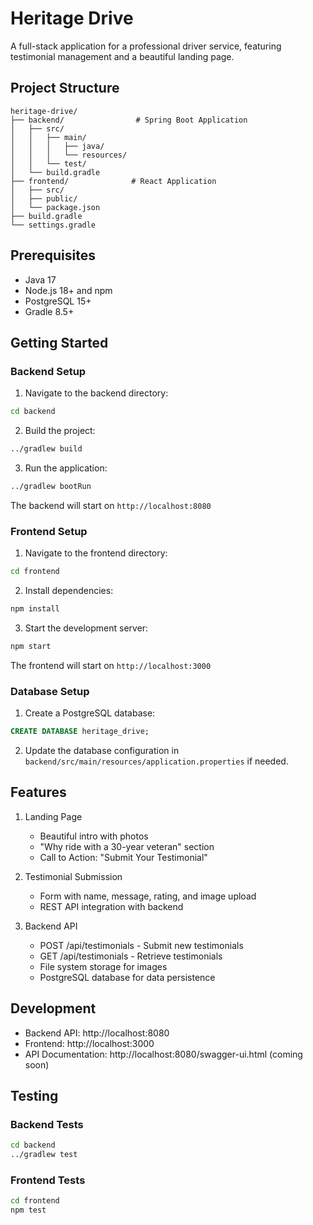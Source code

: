 # Heritage Drive

A full-stack application for a professional driver service, featuring testimonial management and a beautiful landing page.

## Project Structure

```
heritage-drive/
├── backend/                # Spring Boot Application
│   ├── src/
│   │   ├── main/
│   │   │   ├── java/
│   │   │   └── resources/
│   │   └── test/
│   └── build.gradle
├── frontend/              # React Application
│   ├── src/
│   ├── public/
│   └── package.json
├── build.gradle
└── settings.gradle
```

## Prerequisites

- Java 17
- Node.js 18+ and npm
- PostgreSQL 15+
- Gradle 8.5+

## Getting Started

### Backend Setup

1. Navigate to the backend directory:
```bash
cd backend
```

2. Build the project:
```bash
../gradlew build
```

3. Run the application:
```bash
../gradlew bootRun
```

The backend will start on `http://localhost:8080`

### Frontend Setup

1. Navigate to the frontend directory:
```bash
cd frontend
```

2. Install dependencies:
```bash
npm install
```

3. Start the development server:
```bash
npm start
```

The frontend will start on `http://localhost:3000`

### Database Setup

1. Create a PostgreSQL database:
```sql
CREATE DATABASE heritage_drive;
```

2. Update the database configuration in `backend/src/main/resources/application.properties` if needed.

## Features

1. Landing Page
   - Beautiful intro with photos
   - "Why ride with a 30-year veteran" section
   - Call to Action: "Submit Your Testimonial"

2. Testimonial Submission
   - Form with name, message, rating, and image upload
   - REST API integration with backend

3. Backend API
   - POST /api/testimonials - Submit new testimonials
   - GET /api/testimonials - Retrieve testimonials
   - File system storage for images
   - PostgreSQL database for data persistence

## Development

- Backend API: http://localhost:8080
- Frontend: http://localhost:3000
- API Documentation: http://localhost:8080/swagger-ui.html (coming soon)

## Testing

### Backend Tests
```bash
cd backend
../gradlew test
```

### Frontend Tests
```bash
cd frontend
npm test
``` 